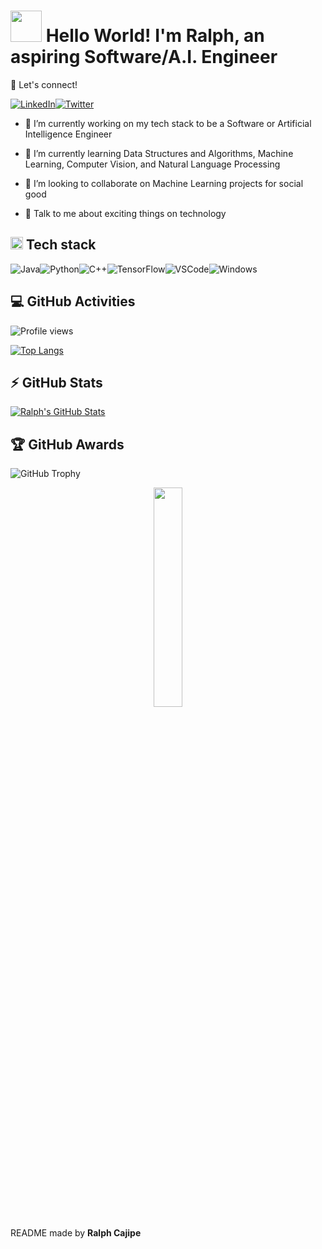 # <img src = "https://raw.githubusercontent.com/MartinHeinz/MartinHeinz/master/wave.gif" width = 50px> Hello World!  I'm Ralph, an aspiring Software/A.I. Engineer

:handshake: Let's connect! 

[![LinkedIn](https://img.shields.io/badge/linkedin-%230077B5.svg?&style=for-the-badge&logo=linkedin&logoColor=white)](https://linkedin.com/in/ralphcajipe)[![Twitter](https://img.shields.io/badge/twitter-%231DA1F2.svg?&style=for-the-badge&logo=twitter&logoColor=white)](https://twitter.com/ralf_on_ai) 

- 🔭 I’m currently working on my tech stack to be a Software or Artificial Intelligence Engineer

- 🌱 I’m currently learning Data Structures and Algorithms, Machine Learning, Computer Vision, and Natural Language Processing 

- 👯 I’m looking to collaborate on Machine Learning projects for social good 

- 💬 Talk to me about exciting things on technology

## <img src = "https://media2.giphy.com/media/QssGEmpkyEOhBCb7e1/giphy.gif?cid=ecf05e47a0n3gi1bfqntqmob8g9aid1oyj2wr3ds3mg700bl&rid=giphy.gif" width = 20px> Tech stack

![Java](https://img.icons8.com/color/50/000000/java-coffee-cup-logo.png)![Python](https://img.icons8.com/color/48/000000/python.png)![C++](https://img.icons8.com/color/48/000000/c-plus-plus-logo.png)![TensorFlow](https://img.icons8.com/color/48/000000/tensorflow.png)![VSCode](https://img.icons8.com/fluent/48/000000/visual-studio-code-2019.png)![Windows](https://img.icons8.com/color/48/000000/windows-10.png)

## :computer: GitHub Activities
![Profile views](https://gpvc.arturio.dev/ralphcajipe)

[![Top Langs](https://github-readme-stats.vercel.app/api/top-langs/?username=ralphcajipe&layout=compact&theme=highcontrast)](https://github.com/ralphcajipe/github-readme-stats)

## :zap: GitHub Stats
[![Ralph's GitHub Stats](https://github-readme-stats.vercel.app/api?username=ralphcajipe&count_private=true&show_icons=true&theme=highcontrast)](https://github.com/ralphcajipe/github-readme-stats)

## :trophy: GitHub Awards
![GitHub Trophy](https://github-profile-trophy.vercel.app/?username=ralphcajipe&layout=compact&theme=highcontrast)

<div align='center'>
<img width ='30%' height = '30%'  src='https://cdn.pixabay.com/photo/2018/09/24/08/31/pixel-cells-3699334_1280.png'/>
</div>

 README made by **Ralph Cajipe**
